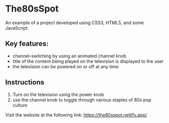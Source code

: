 # The80sSpot

An example of a project developed using CSS3, HTML5, and some JavaScript.

## Key features: 
  - channel-switching by using an animated channel knob
  - title of the content being played on the television is displayed to the user
  -  the television can be powered on or off at any time

## Instructions
1. Turn on the television using the power knob
2. use the channel knob to toggle through various staples of 80s pop culture

Visit the website at the following link:
https://the80sspot.netlify.app/
